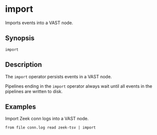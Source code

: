 # import

Imports events into a VAST node.

## Synopsis

```
import
```

## Description

The `import` operator persists events in a VAST node.

Pipelines ending in the `import` operator always wait until all events in the
pipelines are written to disk.

## Examples

Import Zeek conn logs into a VAST node.

```
from file conn.log read zeek-tsv | import
```
